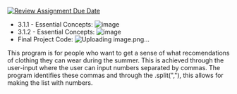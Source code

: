 [![Review Assignment Due Date](https://classroom.github.com/assets/deadline-readme-button-22041afd0340ce965d47ae6ef1cefeee28c7c493a6346c4f15d667ab976d596c.svg)](https://classroom.github.com/a/DpCY8B3G)
* 3.1.1 - Essential Concepts:
![image](https://github.com/user-attachments/assets/f1a95edf-87a4-49f2-889a-26c3ba2616ed)
* 3.1.2 - Essential Concepts:
![image](https://github.com/user-attachments/assets/a92d2b27-15ae-478c-8cfc-a6aa6238f5b4)
* Final Project Code:
![Uploading image.png…]()


This program is for people who want to get a sense of what recomendations of clothing they can wear during the summer. This is achieved through the user-input where the user can input numbers separated by commas. The program identifies these commas and through the .split(","), this allows for making the list with numbers. 

  
